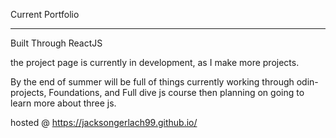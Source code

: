 Current Portfolio
___________________

Built Through ReactJS

the project page is currently in development, as I make more projects.

By the end of summer will be full of things currently working through odin-projects, Foundations, and Full dive js course then planning on going to learn more about three js.

hosted @ https://jacksongerlach99.github.io/
